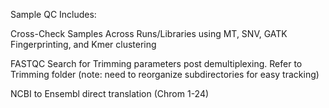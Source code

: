
Sample QC Includes:

Cross-Check Samples Across Runs/Libraries using MT, SNV, GATK Fingerprinting, and Kmer clustering

FASTQC Search for Trimming parameters post demultiplexing. Refer to Trimming folder (note: need to reorganize subdirectories for easy tracking)

NCBI to Ensembl direct translation (Chrom 1-24)
